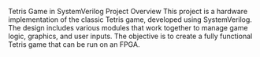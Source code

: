 Tetris Game in SystemVerilog
Project Overview
This project is a hardware implementation of the classic Tetris game, developed using SystemVerilog. The design includes various modules that work together to manage game logic, graphics, and user inputs. The objective is to create a fully functional Tetris game that can be run on an FPGA.
